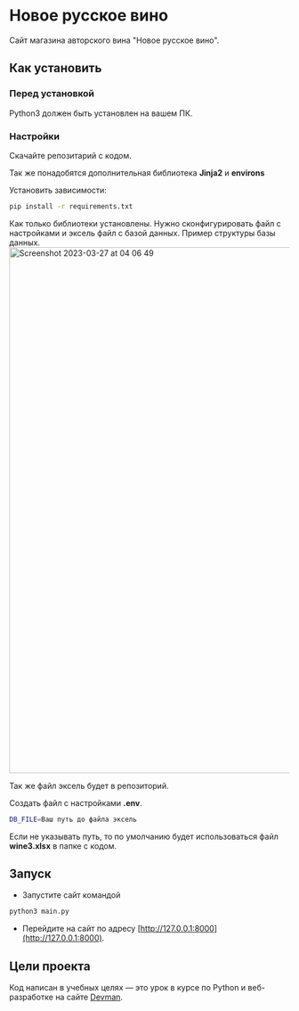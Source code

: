 # Новое русское вино

Сайт магазина авторского вина "Новое русское вино".

## Как установить

### Перед установкой

Python3 должен быть установлен на вашем ПК.

### Настройки
Скачайте репозитарий с кодом.

Так же понадобятся дополнительная библиотека **Jinja2** и **environs**

Установить зависимости:

```bash
pip install -r requirements.txt
```

Как только библиотеки установлены. Нужно сконфигурировать файл с настройками и эксель файл с базой данных.
Пример структуры базы данных.
<img width="944" alt="Screenshot 2023-03-27 at 04 06 49" src="https://user-images.githubusercontent.com/123511478/227819479-aa7f5674-aa02-4324-b542-b3c9aa4730ad.png">

Так же файл эксель будет в репозиторий.

Создать файл с настройками **.env**.

```bash
DB_FILE=Ваш путь до файла эксель
```
Если не указывать путь, то по умолчанию будет использоваться файл **wine3.xlsx** в папке с кодом.

## Запуск

- Запустите сайт командой
```bash
python3 main.py
```
- Перейдите на сайт по адресу [http://127.0.0.1:8000](http://127.0.0.1:8000).

## Цели проекта

Код написан в учебных целях — это урок в курсе по Python и веб-разработке на сайте [Devman](https://dvmn.org).
